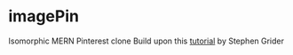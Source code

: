 # imagePin
Isomorphic MERN Pinterest clone
Build upon this [tutorial](https://www.udemy.com/server-side-rendering-with-react-and-redux/) by Stephen Grider
